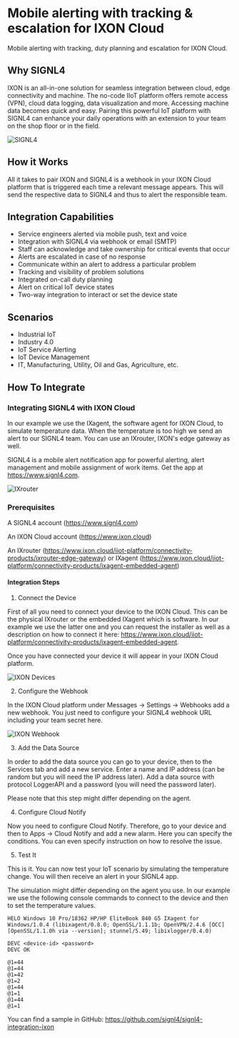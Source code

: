 # Mobile alerting with tracking & escalation for IXON Cloud

Mobile alerting with tracking, duty planning and escalation for IXON Cloud.

## Why SIGNL4

IXON is an all-in-one solution for seamless integration between cloud, edge connectivity and machine. The no-code IIoT platform offers remote access (VPN), cloud data logging, data visualization and more. Accessing machine data becomes quick and easy. Pairing this powerful IoT platform with SIGNL4 can enhance your daily operations with an extension to your team on the shop floor or in the field.

![SIGNL4](ixon-signl4.png)

## How it Works

All it takes to pair IXON and SIGNL4 is a webhook in your IXON Cloud platform that is triggered each time a relevant message appears. This will send the respective data to SIGNL4 and thus to alert the responsible team.

## Integration Capabilities

- Service engineers alerted via mobile push, text and voice
- Integration with SIGNL4 via webhook or email (SMTP)
- Staff can acknowledge and take ownership for critical events that occur
- Alerts are escalated in case of no response
- Communicate within an alert to address a particular problem
- Tracking and visibility of problem solutions
- Integrated on-call duty planning
- Alert on critical IoT device states
- Two-way integration to interact or set the device state

## Scenarios

- Industrial IoT
- Industry 4.0
- IoT Service Alerting
- IoT Device Management
- IT, Manufacturing, Utility, Oil and Gas, Agriculture, etc.

## How To Integrate

### Integrating SIGNL4 with IXON Cloud

In our example we use the IXagent, the software agent for IXON Cloud, to simulate temperature data. When the temperature is too high we send an alert to our SIGNL4 team. You can use an IXrouter, IXON's edge gateway as well.

SIGNL4 is a mobile alert notification app for powerful alerting, alert management and mobile assignment of work items. Get the app at https://www.signl4.com.

![IXrouter](ixon-router.png)

### Prerequisites

A SIGNL4 account (https://www.signl4.com)

An IXON Cloud account (https://www.ixon.cloud)

An IXrouter (https://www.ixon.cloud/iiot-platform/connectivity-products/ixrouter-edge-gateway) or IXagent (https://www.ixon.cloud/iiot-platform/connectivity-products/ixagent-embedded-agent)

#### Integration Steps

1. Connect the Device  

First of all you need to connect your device to the IXON Cloud. This can be the physical IXrouter or the embedded IXagent which is software. In our example we use the latter one and you can request the installer as well as a description on how to connect it here: https://www.ixon.cloud/iiot-platform/connectivity-products/ixagent-embedded-agent.

Once you have connected your device it will appear in your IXON Cloud platform.

![IXON Devices](ixon-devices.png)

2. Configure the Webhook  

In the IXON Cloud platform under Messages -> Settings -> Webhooks add a new webhook. You just need to configure your SIGNL4 webhook URL including your team secret here.

![IXON Webhook](ixon-webhook.png)

3. Add the Data Source  

In order  to add the data source you can go to your device, then to the Services tab and add a new service. Enter a name and IP address (can be random but you will need the IP address later). Add a data source with protocol LoggerAPI and a password (you will need the password later).

Please note that this step might differ depending on the agent.

4. Configure Cloud Notify  

Now you need to configure Cloud Notify. Therefore, go to your device and then to Apps -> Cloud Notify and add a new alarm. Here you can specify the conditions. You can even specify instruction on how to resolve the issue.

5. Test It  

This is it. You can now test your IoT scenario by simulating the temperature change. You will then receive an alert in your SIGNL4 app.

The simulation might differ depending on the agent you use. In our example we use the following console commands to connect to the device and then to set the temperature values.

```
HELO Windows 10 Pro/18362 HP/HP EliteBook 840 G5 IXagent for Windows/1.0.4 (libixagent/0.8.0; OpenSSL/1.1.1b; OpenVPN/2.4.6 [OCC] [OpenSSL/1.1.0h via --version]; stunnel/5.49; libixlogger/0.4.0)

DEVC <device-id> <password>
DEVC OK

@1=44
@1=44
@1=42
@1=2
@1=44
@1=1
@1=44
@1=1
```

You can find a sample in GitHub:
https://github.com/signl4/signl4-integration-ixon
